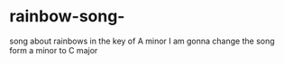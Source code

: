 # rainbow-song-
song about rainbows in the key of A minor 
I am gonna change the song form a minor to C major 
